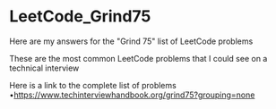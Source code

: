 # LeetCode_Grind75

Here are my answers for the "Grind 75" list of LeetCode problems

These are the most common LeetCode problems that I could see on a technical interview

Here is a link to the complete list of problems  
•https://www.techinterviewhandbook.org/grind75?grouping=none
